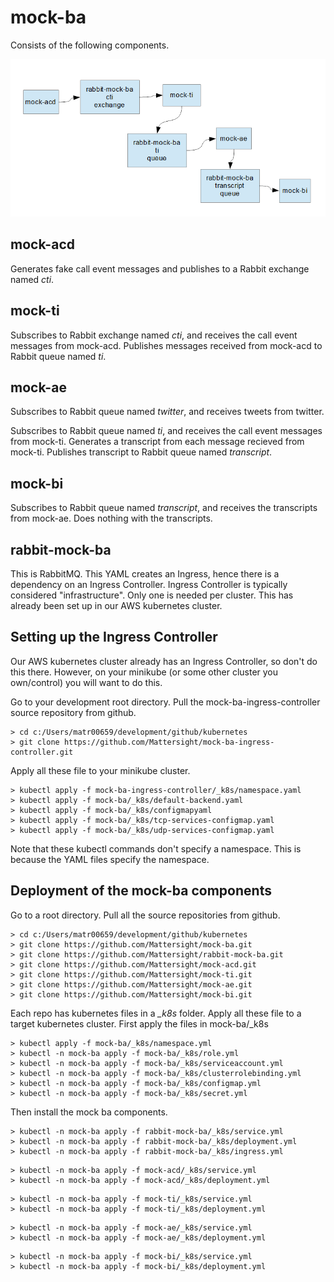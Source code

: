 # mock-ba
Consists of the following components.

![image][diagram]

[diagram]: images/diagram.png "Diagram"

## mock-acd
Generates fake call event messages and publishes to a Rabbit exchange named _cti_.

## mock-ti
Subscribes to Rabbit exchange named _cti_, and receives the call event messages from mock-acd.
Publishes messages received from mock-acd to Rabbit queue named _ti_.

## mock-ae
Subscribes to Rabbit queue named _twitter_, and receives tweets from twitter.

Subscribes to Rabbit queue named _ti_, and receives the call event messages from mock-ti.
Generates a transcript from each message recieved from mock-ti.
Publishes transcript to Rabbit queue named _transcript_.

## mock-bi
Subscribes to Rabbit queue named _transcript_, and receives the transcripts from mock-ae.
Does nothing with the transcripts.

## rabbit-mock-ba
This is RabbitMQ.
This YAML creates an Ingress, hence there is a dependency on an Ingress Controller.
Ingress Controller is typically considered "infrastructure".
Only one is needed per cluster.
This has already been set up in our AWS kubernetes cluster.

## Setting up the Ingress Controller
Our AWS kubernetes cluster already has an Ingress Controller, so don't do this there.
However, on your minikube (or some other cluster you own/control) you will want to do this.

Go to your development root directory.
Pull the mock-ba-ingress-controller source repository from github.
```
> cd c:/Users/matr00659/development/github/kubernetes
> git clone https://github.com/Mattersight/mock-ba-ingress-controller.git
```

Apply all these file to your minikube cluster.
```
> kubectl apply -f mock-ba-ingress-controller/_k8s/namespace.yaml
> kubectl apply -f mock-ba/_k8s/default-backend.yaml
> kubectl apply -f mock-ba/_k8s/configmapyaml
> kubectl apply -f mock-ba/_k8s/tcp-services-configmap.yaml
> kubectl apply -f mock-ba/_k8s/udp-services-configmap.yaml
```

Note that these kubectl commands don't specify a namespace.
This is because the YAML files specify the namespace.

## Deployment of the mock-ba components
Go to a root directory.
Pull all the source repositories from github.
```
> cd c:/Users/matr00659/development/github/kubernetes
> git clone https://github.com/Mattersight/mock-ba.git
> git clone https://github.com/Mattersight/rabbit-mock-ba.git
> git clone https://github.com/Mattersight/mock-acd.git
> git clone https://github.com/Mattersight/mock-ti.git
> git clone https://github.com/Mattersight/mock-ae.git
> git clone https://github.com/Mattersight/mock-bi.git
```

Each repo has kubernetes files in a _\_k8s_ folder.
Apply all these file to a target kubernetes cluster.
First apply the files in mock-ba/_k8s
```
> kubectl apply -f mock-ba/_k8s/namespace.yml
> kubectl -n mock-ba apply -f mock-ba/_k8s/role.yml
> kubectl -n mock-ba apply -f mock-ba/_k8s/serviceaccount.yml
> kubectl -n mock-ba apply -f mock-ba/_k8s/clusterrolebinding.yml
> kubectl -n mock-ba apply -f mock-ba/_k8s/configmap.yml
> kubectl -n mock-ba apply -f mock-ba/_k8s/secret.yml
```
Then install the mock ba components.
```
> kubectl -n mock-ba apply -f rabbit-mock-ba/_k8s/service.yml
> kubectl -n mock-ba apply -f rabbit-mock-ba/_k8s/deployment.yml
> kubectl -n mock-ba apply -f rabbit-mock-ba/_k8s/ingress.yml
```
```
> kubectl -n mock-ba apply -f mock-acd/_k8s/service.yml
> kubectl -n mock-ba apply -f mock-acd/_k8s/deployment.yml
```
```
> kubectl -n mock-ba apply -f mock-ti/_k8s/service.yml
> kubectl -n mock-ba apply -f mock-ti/_k8s/deployment.yml
```
```
> kubectl -n mock-ba apply -f mock-ae/_k8s/service.yml
> kubectl -n mock-ba apply -f mock-ae/_k8s/deployment.yml
```
```
> kubectl -n mock-ba apply -f mock-bi/_k8s/service.yml
> kubectl -n mock-ba apply -f mock-bi/_k8s/deployment.yml
```
